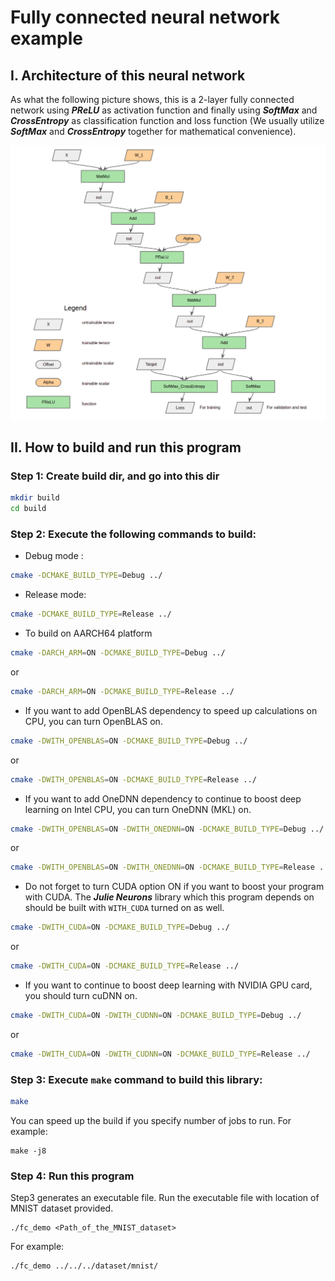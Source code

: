# Fully connected neural network example

## I. Architecture of this neural network

As what the following picture shows, this is a 2-layer fully connected network using ***PReLU*** as activation function and finally using ***SoftMax*** and ***CrossEntropy*** as classification function and loss function (We usually utilize ***SoftMax*** and ***CrossEntropy*** together for mathematical convenience).

![alt text](2-layer-neural-net.png)

## II. How to build and run this program 

### **Step 1: Create build dir, and go into this dir**

```sh
mkdir build
cd build

```

### **Step 2: Execute the following commands to build:**

- Debug mode :

```sh
cmake -DCMAKE_BUILD_TYPE=Debug ../
```

- Release mode:

```sh
cmake -DCMAKE_BUILD_TYPE=Release ../
```

- To build on AARCH64 platform

```sh
cmake -DARCH_ARM=ON -DCMAKE_BUILD_TYPE=Debug ../
```

or

```sh
cmake -DARCH_ARM=ON -DCMAKE_BUILD_TYPE=Release ../
```

- If you want to add OpenBLAS dependency to speed up calculations on CPU, you can turn OpenBLAS on.

```sh
cmake -DWITH_OPENBLAS=ON -DCMAKE_BUILD_TYPE=Debug ../
```

or

```sh
cmake -DWITH_OPENBLAS=ON -DCMAKE_BUILD_TYPE=Release ../
```

- If you want to add OneDNN dependency to continue to boost deep learning on Intel CPU, you can turn OneDNN (MKL) on.

```sh
cmake -DWITH_OPENBLAS=ON -DWITH_ONEDNN=ON -DCMAKE_BUILD_TYPE=Debug ../
```

or

```sh
cmake -DWITH_OPENBLAS=ON -DWITH_ONEDNN=ON -DCMAKE_BUILD_TYPE=Release ../
```

- Do not forget to turn CUDA option ON if you want to boost your program with CUDA. The ***Julie Neurons*** library which this program depends on should be built with `WITH_CUDA` turned on as well.

```sh
cmake -DWITH_CUDA=ON -DCMAKE_BUILD_TYPE=Debug ../
```

or

```sh
cmake -DWITH_CUDA=ON -DCMAKE_BUILD_TYPE=Release ../
```

- If you want to continue to boost deep learning with NVIDIA GPU card, you should turn cuDNN on.

```sh
cmake -DWITH_CUDA=ON -DWITH_CUDNN=ON -DCMAKE_BUILD_TYPE=Debug ../
```

or

```sh
cmake -DWITH_CUDA=ON -DWITH_CUDNN=ON -DCMAKE_BUILD_TYPE=Release ../
```

### **Step 3: Execute `make` command to build this library:**

```sh
make
```

You can speed up the build if you specify number of jobs to run.
For example:


```
make -j8
```

### **Step 4: Run this program**

Step3 generates an executable file. Run the executable file with location of MNIST dataset provided.

```
./fc_demo <Path_of_the_MNIST_dataset>
```

For example:

```
./fc_demo ../../../dataset/mnist/
```
